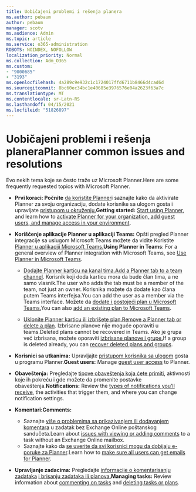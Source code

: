 ```yaml
---
title: Uobičajeni problemi i rešenja planera
ms.author: pebaum
author: pebaum
manager: scotv
ms.audience: Admin
ms.topic: article
ms.service: o365-administration
ROBOTS: NOINDEX, NOFOLLOW
localization_priority: Normal
ms.collection: Adm_O365
ms.custom:
- "9000685"
- "3193"
ms.openlocfilehash: 4a289c9e932c1c1724017ffd6711b8466d4cad6d
ms.sourcegitcommit: 8bc60ec34bc1e40685e3976576e04a2623f63a7c
ms.translationtype: MT
ms.contentlocale: sr-Latn-RS
ms.lasthandoff: 04/15/2021
ms.locfileid: "51826897"
---
```

# <a name="planner-common-issues-and-resolutions"></a><span data-ttu-id="f04a2-102">Uobičajeni problemi i rešenja planera</span><span class="sxs-lookup"><span data-stu-id="f04a2-102">Planner common issues and resolutions</span></span>

<span data-ttu-id="f04a2-103">Evo nekih tema koje se često traže uz Microsoft Planner.</span><span class="sxs-lookup"><span data-stu-id="f04a2-103">Here are some frequently requested topics with Microsoft Planner.</span></span>
 
- <span data-ttu-id="f04a2-104">**Prvi koraci: Počnite** [da koristite Planner](https://support.office.com/article/microsoft-planner-help-4a9a13c6-3adf-4a60-a6fc-15c0b15e16fc)i saznajte kako da aktivirate Planner za svoju organizaciju, dodate korisnike sa ulogom gosta i upravljate [pristupom u okruženju.](https://docs.microsoft.com/office365/planner/planner-for-admins)</span><span class="sxs-lookup"><span data-stu-id="f04a2-104">**Getting started:** [Start using Planner](https://support.office.com/article/microsoft-planner-help-4a9a13c6-3adf-4a60-a6fc-15c0b15e16fc), and learn how to [activate Planner for your organization, add guest users, and manage access in your environment](https://docs.microsoft.com/office365/planner/planner-for-admins).</span></span>

- <span data-ttu-id="f04a2-105">**Korišćenje aplikacije Planner u aplikaciji Teams:** Opšti pregled Planner integracije sa uslugom Microsoft Teams možete da vidite Koristite [Planner u aplikaciji Microsoft Teams.](https://support.office.com/article/62798a9f-e8f7-4722-a700-27dd28a06ee0)</span><span class="sxs-lookup"><span data-stu-id="f04a2-105">**Using Planner in Teams**: For a general overview of Planner integration with Microsoft Teams, see [Use Planner in Microsoft Teams](https://support.office.com/article/62798a9f-e8f7-4722-a700-27dd28a06ee0).</span></span>

     - <span data-ttu-id="f04a2-106">[Dodajte Planner karticu na kanal tima.](https://support.office.com/article/62798a9f-e8f7-4722-a700-27dd28a06ee0#bkmk_addaplannertabtoateamchannel)</span><span class="sxs-lookup"><span data-stu-id="f04a2-106">[Add a Planner tab to a team channel](https://support.office.com/article/62798a9f-e8f7-4722-a700-27dd28a06ee0#bkmk_addaplannertabtoateamchannel).</span></span> <span data-ttu-id="f04a2-107">Korisnik koji doda karticu mora da bude član tima, a ne samo vlasnik.</span><span class="sxs-lookup"><span data-stu-id="f04a2-107">The user who adds the tab must be a member of the team, not just an owner.</span></span> <span data-ttu-id="f04a2-108">Korisnika možete da dodate kao člana putem Teams interfejsa.</span><span class="sxs-lookup"><span data-stu-id="f04a2-108">You can add the user as a member via the Teams interface.</span></span> <span data-ttu-id="f04a2-109">Možete da [dodate i postojeći plan u Microsoft Teams.](https://techcommunity.microsoft.com/t5/Planner-Blog/Bringing-a-Plan-into-Microsoft-Teams/ba-p/57463)</span><span class="sxs-lookup"><span data-stu-id="f04a2-109">You can also [add an existing plan to Microsoft Teams](https://techcommunity.microsoft.com/t5/Planner-Blog/Bringing-a-Plan-into-Microsoft-Teams/ba-p/57463).</span></span>

    - <span data-ttu-id="f04a2-110">[Uklonite Planner karticu ili izbrišete plan.](https://support.office.com/article/62798a9f-e8f7-4722-a700-27dd28a06ee0#bkmk_removeaplannertabordeleteaplan)</span><span class="sxs-lookup"><span data-stu-id="f04a2-110">[Remove a Planner tab or delete a plan](https://support.office.com/article/62798a9f-e8f7-4722-a700-27dd28a06ee0#bkmk_removeaplannertabordeleteaplan).</span></span> <span data-ttu-id="f04a2-111">Izbrisane planove nije moguće oporaviti u teams.</span><span class="sxs-lookup"><span data-stu-id="f04a2-111">Deleted plans cannot be recovered in Teams.</span></span> <span data-ttu-id="f04a2-112">Ako je grupa već izbrisana, možete oporaviti [izbrisane planove i grupe.](https://techcommunity.microsoft.com/t5/planner-blog/microsoft-planner-now-you-can-recover-deleted-plans-and-groups/ba-p/362242
)</span><span class="sxs-lookup"><span data-stu-id="f04a2-112">If a group is deleted already, you can [recover deleted plans and groups](https://techcommunity.microsoft.com/t5/planner-blog/microsoft-planner-now-you-can-recover-deleted-plans-and-groups/ba-p/362242
).</span></span>
 
- <span data-ttu-id="f04a2-113">**Korisnici sa utkanima:** Upravljajte [pristupom korisnika sa ulogom](https://support.office.com/article/guest-access-in-microsoft-planner-cc5d7f96-dced-4da4-ab62-08c72d9759c6) gosta u programu Planner.</span><span class="sxs-lookup"><span data-stu-id="f04a2-113">**Guest users:** Manage [guest user access](https://support.office.com/article/guest-access-in-microsoft-planner-cc5d7f96-dced-4da4-ab62-08c72d9759c6) to Planner.</span></span>
 
- <span data-ttu-id="f04a2-114">**Obaveštenja:** Pregledajte [tipove obaveštenja koja ćete primiti](https://support.office.com/article/stay-on-top-of-tasks-and-plans-with-email-and-notifications-cce223d6-b0ae-43cf-a080-266e2414a859), aktivnosti koje ih pokreću i gde možete da promenite postavke obaveštenja.</span><span class="sxs-lookup"><span data-stu-id="f04a2-114">**Notifications:** Review the [types of notifications you'll receive](https://support.office.com/article/stay-on-top-of-tasks-and-plans-with-email-and-notifications-cce223d6-b0ae-43cf-a080-266e2414a859), the activities that trigger them, and where you can change notification settings.</span></span>
 
- <span data-ttu-id="f04a2-115">**Komentari:**</span><span class="sxs-lookup"><span data-stu-id="f04a2-115">**Comments:**</span></span> 
   - <span data-ttu-id="f04a2-116">Saznajte [više o problemima sa prikazivanjem ili dodavanjem komentara](https://docs.microsoft.com/office365/planner/planner-for-admins#can-people-in-my-organization-use-planner-if-they-dont-have-an-exchange-online-mailbox) u zadatak bez Exchange Online poštanskog sandučeta.</span><span class="sxs-lookup"><span data-stu-id="f04a2-116">Learn about [issues with viewing or adding comments](https://docs.microsoft.com/office365/planner/planner-for-admins#can-people-in-my-organization-use-planner-if-they-dont-have-an-exchange-online-mailbox) to a task without an Exchange Online mailbox.</span></span>
   - <span data-ttu-id="f04a2-117">Saznajte kako da [se uverite da svi korisnici mogu da dobijaju e-poruke za Planner](https://docs.microsoft.com/office365/planner/planner-for-admins#how-do-i-make-sure-all-my-users-can-get-emails-forplanner).</span><span class="sxs-lookup"><span data-stu-id="f04a2-117">Learn how to [make sure all users can get emails for Planner](https://docs.microsoft.com/office365/planner/planner-for-admins#how-do-i-make-sure-all-my-users-can-get-emails-forplanner).</span></span>

- <span data-ttu-id="f04a2-118">**Upravljanje zadacima:** Pregledajte [informacije o komentarisanju zadataka](https://support.office.com/article/comment-on-tasks-in-microsoft-planner-fd4aedde-7785-4cd0-96ee-122fbc9140e1) [i brisanju zadataka ili planova.](https://support.office.com/article/delete-a-task-or-plan-39e10e78-13f0-446d-94cd-9e562648497a)</span><span class="sxs-lookup"><span data-stu-id="f04a2-118">**Managing tasks:** Review information about [commenting on tasks](https://support.office.com/article/comment-on-tasks-in-microsoft-planner-fd4aedde-7785-4cd0-96ee-122fbc9140e1) and [deleting tasks or plans](https://support.office.com/article/delete-a-task-or-plan-39e10e78-13f0-446d-94cd-9e562648497a).</span></span>
